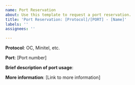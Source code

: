```yaml
---
name: Port Reservation
about: Use this template to request a port reservation.
title: 'Port Reservation: [Protocol]/[PORT] - [Name]'
labels: ''
assignees: ''

---
```


**Protocol**: OC, Minitel, etc.

**Port**: [Port number]

**Brief description of port usage**: 

**More information**: [Link to more information]
